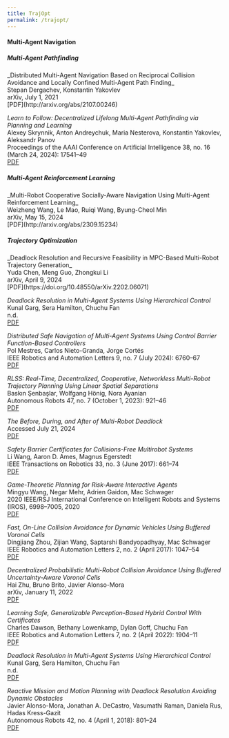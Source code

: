 ```yaml
---
title: TrajOpt
permalink: /trajopt/
---
```


<!-- For those interested in numbers, see Rohan's [google scholar citations profile](https://scholar.google.com/citations?user=uOIgTt8AAAAJ&hl=). -->
<!-- <hr> -->

<h4>Multi-Agent Navigation</h4>

<h5>Multi-Agent Pathfinding</h5>
_Distributed Multi-Agent Navigation Based on Reciprocal Collision Avoidance and Locally Confined Multi-Agent Path Finding_<br>
Stepan Dergachev, Konstantin Yakovlev<br>
arXiv, July 1, 2021<br>
[PDF](http://arxiv.org/abs/2107.00246)

_Learn to Follow: Decentralized Lifelong Multi-Agent Pathfinding via Planning and Learning_<br>
Alexey Skrynnik, Anton Andreychuk, Maria Nesterova, Konstantin Yakovlev, Aleksandr Panov<br>
Proceedings of the AAAI Conference on Artificial Intelligence 38, no. 16 (March 24, 2024): 17541–49<br>
[PDF](https://doi.org/10.1609/aaai.v38i16.29704)

<h5>Multi-Agent Reinforcement Learning</h5>
_Multi-Robot Cooperative Socially-Aware Navigation Using Multi-Agent Reinforcement Learning_<br>
Weizheng Wang, Le Mao, Ruiqi Wang, Byung-Cheol Min<br>
arXiv, May 15, 2024<br>
[PDF](http://arxiv.org/abs/2309.15234)

<h5>Trajectory Optimization</h5>
_Deadlock Resolution and Recursive Feasibility in MPC-Based Multi-Robot Trajectory Generation_<br>
Yuda Chen, Meng Guo, Zhongkui Li<br>
arXiv, April 9, 2024<br>
[PDF](https://doi.org/10.48550/arXiv.2202.06071)

_Deadlock Resolution in Multi-Agent Systems Using Hierarchical Control_<br>
Kunal Garg, Sera Hamilton, Chuchu Fan<br>
n.d.<br>
[PDF](https://arxiv.org)

_Distributed Safe Navigation of Multi-Agent Systems Using Control Barrier Function-Based Controllers_<br>
Pol Mestres, Carlos Nieto-Granda, Jorge Cortés<br>
IEEE Robotics and Automation Letters 9, no. 7 (July 2024): 6760–67<br>
[PDF](https://doi.org/10.1109/LRA.2024.3414268)

_RLSS: Real-Time, Decentralized, Cooperative, Networkless Multi-Robot Trajectory Planning Using Linear Spatial Separations_<br>
Baskın Şenbaşlar, Wolfgang Hönig, Nora Ayanian<br>
Autonomous Robots 47, no. 7 (October 1, 2023): 921–46<br>
[PDF](https://doi.org/10.1007/s10514-023-10104-w)

_The Before, During, and After of Multi-Robot Deadlock_<br>
Accessed July 21, 2024<br>
[PDF](https://doi.org/10.1177/02783649221074718)

_Safety Barrier Certificates for Collisions-Free Multirobot Systems_<br>
Li Wang, Aaron D. Ames, Magnus Egerstedt<br>
IEEE Transactions on Robotics 33, no. 3 (June 2017): 661–74<br>
[PDF](https://doi.org/10.1109/TRO.2017.2659727)

_Game-Theoretic Planning for Risk-Aware Interactive Agents_<br>
Mingyu Wang, Negar Mehr, Adrien Gaidon, Mac Schwager<br>
2020 IEEE/RSJ International Conference on Intelligent Robots and Systems (IROS), 6998–7005, 2020<br>
[PDF](https://doi.org/10.1109/IROS45743.2020.9341137)

_Fast, On-Line Collision Avoidance for Dynamic Vehicles Using Buffered Voronoi Cells_<br>
Dingjiang Zhou, Zijian Wang, Saptarshi Bandyopadhyay, Mac Schwager<br>
IEEE Robotics and Automation Letters 2, no. 2 (April 2017): 1047–54<br>
[PDF](https://doi.org/10.1109/LRA.2017.2656241)

_Decentralized Probabilistic Multi-Robot Collision Avoidance Using Buffered Uncertainty-Aware Voronoi Cells_<br>
Hai Zhu, Bruno Brito, Javier Alonso-Mora<br>
arXiv, January 11, 2022<br>
[PDF](https://doi.org/10.48550/arXiv.2201.04012)

_Learning Safe, Generalizable Perception-Based Hybrid Control With Certificates_<br>
Charles Dawson, Bethany Lowenkamp, Dylan Goff, Chuchu Fan<br>
IEEE Robotics and Automation Letters 7, no. 2 (April 2022): 1904–11<br>
[PDF](https://doi.org/10.1109/LRA.2022.3141657)

_Deadlock Resolution in Multi-Agent Systems Using Hierarchical Control_<br>
Kunal Garg, Sera Hamilton, Chuchu Fan<br>
n.d.<br>
[PDF](https://arxiv.org)

_Reactive Mission and Motion Planning with Deadlock Resolution Avoiding Dynamic Obstacles_<br>
Javier Alonso-Mora, Jonathan A. DeCastro, Vasumathi Raman, Daniela Rus, Hadas Kress-Gazit<br>
Autonomous Robots 42, no. 4 (April 1, 2018): 801–24<br>
[PDF](https://doi.org/10.1007/s10514-017-9665-6)
